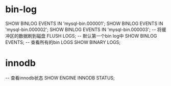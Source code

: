 # bin-log
SHOW BINLOG EVENTS IN 'mysql-bin.000001';
SHOW BINLOG EVENTS IN 'mysql-bin.000002';
SHOW BINLOG EVENTS IN 'mysql-bin.000003';
-- 将缓冲区的数据刷到磁盘
FLUSH LOGS;
-- 默认第一个bin log中
SHOW BINLOG EVENTS;
-- 查看所有的bin LOGS
SHOW BINARY LOGS;

# innodb
-- 查看innodb状态
SHOW ENGINE INNODB STATUS;